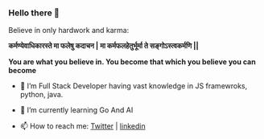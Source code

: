 ### Hello there 👋
Believe in only hardwork and karma:

**कर्मण्येवाधिकारस्ते मा फलेषु कदाचन |
मा कर्मफलहेतुर्भूर्मा ते सङ्गोऽस्त्वकर्मणि ||**

**You are what you believe in. You become that which you believe you can become**


- 🔭  I’m Full Stack Developer having vast knowledge in JS framewroks, python, java.
- 🌱  I’m currently learning Go And AI



- 📫  How to reach me: [Twitter](https://twitter.com/vbanurag) | [linkedin](https://my.linkedin.com/in/vbanurag)
